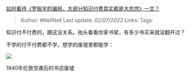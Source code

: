 [如何看待《罗振宇的骗局，大部分知识付费其实都是大忽悠》一文？](https://www.zhihu.com/question/67168122/answer/2548560011)

>Author: #NellNell 
>Last update: *02/07/2022* 
>Links: 
>Tags: 

知识付不付费的，跟这没关系。抬头看看你家书架，有多少书买来就没翻开过？

不学的付不付费都不学，想学的废墟里都能学：

![](https://pic1.zhimg.com/50/v2-04b332d710a39c5c346db98506a2e9f5_720w.jpg?source=1940ef5c)

1940年伦敦空袭后的书店废墟